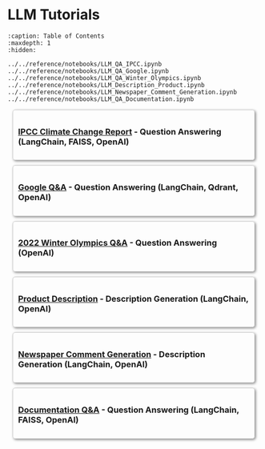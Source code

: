 # LLM Tutorials
```{toctree}
:caption: Table of Contents
:maxdepth: 1
:hidden:

../../reference/notebooks/LLM_QA_IPCC.ipynb
../../reference/notebooks/LLM_QA_Google.ipynb
../../reference/notebooks/LLM_QA_Winter_Olympics.ipynb
../../reference/notebooks/LLM_Description_Product.ipynb
../../reference/notebooks/LLM_Newspaper_Comment_Generation.ipynb
../../reference/notebooks/LLM_QA_Documentation.ipynb

```

<div style="border: 1px solid #ccc; padding: 10px; margin: 10px; border-radius: 5px; box-shadow: 2px 2px 5px #888;">

  <h3><a href="../../reference/notebooks/LLM_QA_IPCC.html">IPCC Climate Change Report</a> - Question Answering (LangChain, FAISS, OpenAI)</h3>

</div>

<div style="border: 1px solid #ccc; padding: 10px; margin: 10px; border-radius: 5px; box-shadow: 2px 2px 5px #888;">

  <h3><a href="../../reference/notebooks/LLM_QA_Google.html">Google Q&A</a> - Question Answering (LangChain, Qdrant, OpenAI)</h3>

</div>

<div style="border: 1px solid #ccc; padding: 10px; margin: 10px; border-radius: 5px; box-shadow: 2px 2px 5px #888;">

<h3><a href="../../reference/notebooks/LLM_QA_Winter_Olympics.html">2022 Winter Olympics Q&A</a> - Question Answering (OpenAI)</h3>

</div>

<div style="border: 1px solid #ccc; padding: 10px; margin: 10px; border-radius: 5px; box-shadow: 2px 2px 5px #888;">

<h3><a href="../../reference/notebooks/LLM_Description_Product.html">Product Description</a> - Description Generation (LangChain, OpenAI)</h3>

</div>

<div style="border: 1px solid #ccc; padding: 10px; margin: 10px; border-radius: 5px; box-shadow: 2px 2px 5px #888;">

<h3><a href="../../reference/notebooks/LLM_Newspaper_Comment_Generation.html">Newspaper Comment Generation</a> - Description Generation (LangChain, OpenAI)</h3>

</div>

<div style="border: 1px solid #ccc; padding: 10px; margin: 10px; border-radius: 5px; box-shadow: 2px 2px 5px #888;">

<h3><a href="../../reference/notebooks/LLM_QA_Documentation.html">Documentation Q&A</a> - Question Answering (LangChain, FAISS, OpenAI)</h3>

</div>